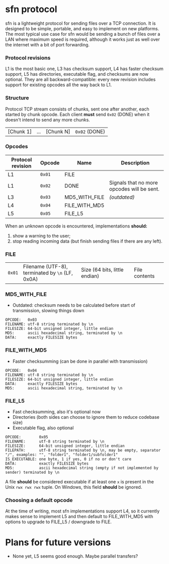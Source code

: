 # sfn protocol

sfn is a lightweight protocol for sending files over a TCP connection. It is designed to be simple, portable, and easy to implement on new platforms. The most typical use case for sfn would be sending a bunch of files over a LAN where maximum speed is required, although it works just as well over the internet with a bit of port forwarding.

### Protocol revisions

L1 is the most basic one, L3 has checksum support, L4 has faster checksum support, L5 has directories, executable flag, and checksums are now optional. They are all backward-compatible: every new revision includes support for existing opcodes all the way back to L1.

### Structure

Protocol TCP stream consists of chunks, sent one after another, each started by chunk opcode. Each client **must** send `0x02` (DONE) when it doesn't intend to send any more chunks.

|           |     |           |               |
| --------- | --- | --------- | ------------- |
| [Chunk 1] | ... | [Chunk N] | `0x02` (DONE) |

### Opcodes

Protocol revision|Opcode|Name|Description
-----------------|------|----|-----------
L1 | `0x01` | FILE |
L1 | `0x02` | DONE | Signals that no more opcodes will be sent.
L3 | `0x03` | MD5_WITH_FILE | _(outdated)_
L4 | `0x04` | FILE_WITH_MD5 |
L5 | `0x05` | FILE_L5 |

When an unknown opcode is encountered, implementations **should:**

1) show a warning to the user;
2) stop reading incoming data (but finish sending files if there are any left).

### FILE

|        |                                                      |                               |               |
| ------ | ---------------------------------------------------- | ----------------------------- | ------------- |
| `0x01` | Filename (UTF-8),<br />terminated by `\n` (LF, 0x0A) | Size (64 bits, little endian) | File contents |


### MD5_WITH_FILE

* Outdated: checksum needs to be calculated before start of transmission, slowing things down

```
OPCODE:   0x03
FILENAME: utf-8 string terminated by \n
FILESIZE: 64-bit unsigned integer, little endian
MD5:      ascii hexadecimal string, terminated by \n
DATA:     exactly FILESIZE bytes
```

### FILE_WITH_MD5

* Faster checksumming (can be done in parallel with transmission)

```
OPCODE:   0x04
FILENAME: utf-8 string terminated by \n
FILESIZE: 64-bit unsigned integer, little endian
DATA:     exactly FILESIZE bytes
MD5:      ascii hexadecimal string, terminated by \n
```


### FILE_L5

* Fast checksumming, also it's optional now
* Directories (both sides can choose to ignore them to reduce codebase size)
* Executable flag, also optional

```
OPCODE:        0x05
FILENAME:      utf-8 string terminated by \n
FILESIZE:      64-bit unsigned integer, little endian
FILEPATH:      utf-8 string terminated by \n, may be empty, separator "/", examples: "", "folder1", "folder1/subfolder1"
IS_EXECUTABLE: one byte, 1 if yes, 0 if no or don't care
DATA:          exactly FILESIZE bytes
MD5:           ascii hexadecimal string (empty if not implemented by sender) terminated by \n
```

A file **should** be considered executable if at least one `x` is present in the Unix `rwx rwx rwx` tuple. On Windows, this field **should** be ignored.

### Choosing a default opcode

At the time of writing, most sfn implementations support L4, so it currently makes sense to implement L5 and then default to FILE_WITH_MD5 with options to upgrade to FILE_L5 / downgrade to FILE.

# Plans for future versions

* None yet, L5 seems good enough. Maybe parallel transfers?
